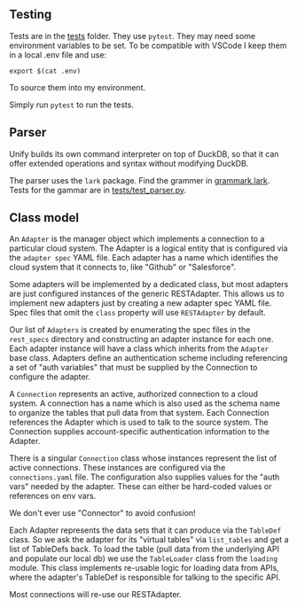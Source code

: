 ## Testing

Tests are in the [tests](./tests) folder. They use `pytest`.
They may need some environment variables to be set. To be
compatible with VSCode I keep them in a local .env file and
use:

    export $(cat .env)

To source them into my environment.

Simply run `pytest` to run the tests.

## Parser

Unify builds its own command interpreter on top of DuckDB, so that it can offer extended operations and syntax without modifying DuckDB.

The parser uses the `lark` package. Find the grammer in [grammark.lark](grammar.lark). Tests for the gammar are in [tests/test_parser.py](tests/test_parser.py).



## Class model

An `Adapter` is the manager object which implements a connection to a particular
cloud system. The Adapter is a logical entity that is configured via the
`adapter spec` YAML file. Each adapter has a name which identifies the cloud
system that it connects to, like "Github" or "Salesforce".

Some adapters will be implemented by a dedicated class, but most adapters are just
configured instances of the generic RESTAdapter. This allows us to implement
new adapters just by creating a new adapter spec YAML file. Spec files that omit
the `class` property will use `RESTAdapter` by default.

Our list of `Adapters` is created by enumerating the spec files in the `rest_specs`
directory and constructing an adapter instance for each one. Each adapter instance
will have a class which inherits from the `Adapter` base class. Adapters define
an authentication scheme including referencing a set of "auth variables" that
must be supplied by the Connection to configure the adapter.

A `Connection` represents an active, authorized connection to a cloud system. A
connection has a name which is also used as the schema name to organize the tables
that pull data from that system. Each Connection references the Adapter which is
used to talk to the source system. The Connection supplies account-specific authentication
information to the Adapter.

There is a singular `Connection` class whose instances represent the list of active
connections. These instances are configured via the `connections.yaml` file. The configuration
also supplies values for the "auth vars" needed by the adapter. These can either be
hard-coded values or references on env vars.

We don't ever use "Connector" to avoid confusion!

Each Adapter represents the data sets that it can produce via the `TableDef` class.
So we ask the adapter for its "virtual tables" via `list_tables` and get a list of
TableDefs back. To load the table (pull data from the underlying API and populate
our local db) we use the `TableLoader` class from the `loading` module. This class implements
re-usable logic for loading data from APIs, where the adapter's TableDef is responsible
for talking to the specific API.

Most connections will re-use our RESTAdapter.
